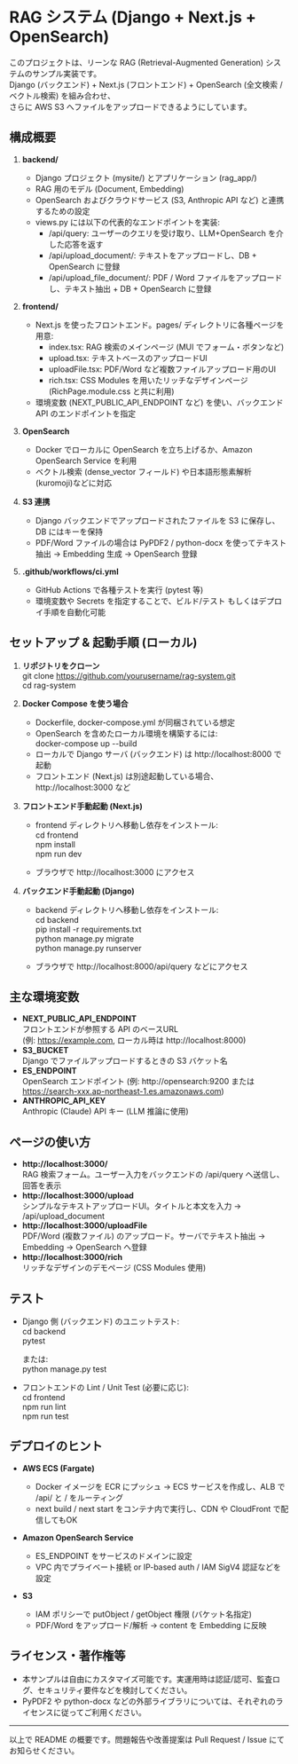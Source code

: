 # RAG システム (Django + Next.js + OpenSearch)

このプロジェクトは、リーンな RAG (Retrieval-Augmented Generation) システムのサンプル実装です。  
Django (バックエンド) + Next.js (フロントエンド) + OpenSearch (全文検索 / ベクトル検索) を組み合わせ、  
さらに AWS S3 へファイルをアップロードできるようにしています。

## 構成概要

1. **backend/**  
   - Django プロジェクト (mysite/) とアプリケーション (rag_app/)  
   - RAG 用のモデル (Document, Embedding)  
   - OpenSearch およびクラウドサービス (S3, Anthropic API など) と連携するための設定  
   - views.py には以下の代表的なエンドポイントを実装:  
     - /api/query: ユーザーのクエリを受け取り、LLM+OpenSearch を介した応答を返す  
     - /api/upload_document/: テキストをアップロードし、DB + OpenSearch に登録  
     - /api/upload_file_document/: PDF / Word ファイルをアップロードし、テキスト抽出 + DB + OpenSearch に登録  

2. **frontend/**  
   - Next.js を使ったフロントエンド。pages/ ディレクトリに各種ページを用意:  
     - index.tsx: RAG 検索のメインページ (MUI でフォーム・ボタンなど)  
     - upload.tsx: テキストベースのアップロードUI  
     - uploadFile.tsx: PDF/Word など複数ファイルアップロード用のUI  
     - rich.tsx: CSS Modules を用いたリッチなデザインページ (RichPage.module.css と共に利用)  
   - 環境変数 (NEXT_PUBLIC_API_ENDPOINT など) を使い、バックエンド API のエンドポイントを指定  

3. **OpenSearch**  
   - Docker でローカルに OpenSearch を立ち上げるか、Amazon OpenSearch Service を利用  
   - ベクトル検索 (dense_vector フィールド) や日本語形態素解析(kuromoji)などに対応  

4. **S3 連携**  
   - Django バックエンドでアップロードされたファイルを S3 に保存し、DB にはキーを保持  
   - PDF/Word ファイルの場合は PyPDF2 / python-docx を使ってテキスト抽出 → Embedding 生成 → OpenSearch 登録  

5. **.github/workflows/ci.yml**  
   - GitHub Actions で各種テストを実行 (pytest 等)  
   - 環境変数や Secrets を指定することで、ビルド/テスト もしくはデプロイ手順を自動化可能  

## セットアップ & 起動手順 (ローカル)

1. **リポジトリをクローン**  
   git clone https://github.com/yourusername/rag-system.git  
   cd rag-system  

2. **Docker Compose を使う場合**  
   - Dockerfile, docker-compose.yml が同梱されている想定  
   - OpenSearch を含めたローカル環境を構築するには:  
     docker-compose up --build  
   - ローカルで Django サーバ (バックエンド) は http://localhost:8000 で起動  
   - フロントエンド (Next.js) は別途起動している場合、http://localhost:3000 など  

3. **フロントエンド手動起動 (Next.js)**  
   - frontend ディレクトリへ移動し依存をインストール:  
     cd frontend  
     npm install  
     npm run dev  

   - ブラウザで http://localhost:3000 にアクセス  

4. **バックエンド手動起動 (Django)**  
   - backend ディレクトリへ移動し依存をインストール:  
     cd backend  
     pip install -r requirements.txt  
     python manage.py migrate  
     python manage.py runserver  

   - ブラウザで http://localhost:8000/api/query などにアクセス  

## 主な環境変数

- **NEXT_PUBLIC_API_ENDPOINT**  
  フロントエンドが参照する API のベースURL  
  (例: https://example.com, ローカル時は http://localhost:8000)  
- **S3_BUCKET**  
  Django でファイルアップロードするときの S3 バケット名  
- **ES_ENDPOINT**  
  OpenSearch エンドポイント (例: http://opensearch:9200 または https://search-xxx.ap-northeast-1.es.amazonaws.com)  
- **ANTHROPIC_API_KEY**  
  Anthropic (Claude) API キー (LLM 推論に使用)  

## ページの使い方

- **http://localhost:3000/**  
  RAG 検索フォーム。ユーザー入力をバックエンドの /api/query へ送信し、回答を表示  
- **http://localhost:3000/upload**  
  シンプルなテキストアップロードUI。タイトルと本文を入力 → /api/upload_document  
- **http://localhost:3000/uploadFile**  
  PDF/Word (複数ファイル) のアップロード。サーバでテキスト抽出 → Embedding → OpenSearch へ登録  
- **http://localhost:3000/rich**  
  リッチなデザインのデモページ (CSS Modules 使用)

## テスト

- Django 側 (バックエンド) のユニットテスト:  
  cd backend  
  pytest  

  または:  
  python manage.py test  

- フロントエンドの Lint / Unit Test (必要に応じ):  
  cd frontend  
  npm run lint  
  npm run test  

## デプロイのヒント

- **AWS ECS (Fargate)**  
  - Docker イメージを ECR にプッシュ → ECS サービスを作成し、ALB で /api/ と / をルーティング  
  - next build / next start をコンテナ内で実行し、CDN や CloudFront で配信してもOK  

- **Amazon OpenSearch Service**  
  - ES_ENDPOINT をサービスのドメインに設定  
  - VPC 内でプライベート接続 or IP-based auth / IAM SigV4 認証などを設定  

- **S3**  
  - IAM ポリシーで putObject / getObject 権限 (バケット名指定)  
  - PDF/Word をアップロード/解析 → content を Embedding に反映  

## ライセンス・著作権等

- 本サンプルは自由にカスタマイズ可能です。実運用時は認証/認可、監査ログ、セキュリティ要件などを検討してください。  
- PyPDF2 や python-docx などの外部ライブラリについては、それぞれのライセンスに従ってご利用ください。  

---

以上で README の概要です。問題報告や改善提案は Pull Request / Issue にてお知らせください。